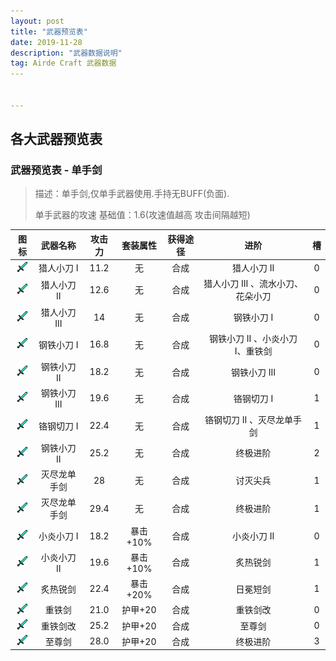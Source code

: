 ```yaml
---
layout: post
title: "武器预览表"
date: 2019-11-28
description: "武器数据说明"
tag: Airde Craft 武器数据
​---   


---
```

## 各大武器预览表

### 武器预览表 - 单手剑

> 描述：单手剑,仅单手武器使用.手持无BUFF(负面).
>
> 单手武器的攻速 基础值：1.6(攻速值越高 攻击间隔越短)

|图标| 武器名称   | 攻击力 | 套装属性 | 获得途径 | 进阶 |槽|
| :--------: | :----: | :------: | :------: | :--: | :--: | :--: |
| ![sword](https://github.com/AirdeCraft/airdecraft.github.io/blob/master/images/posts/diamond_sword.png?raw=true) | 猎人小刀 I | 11.2 | 无 | 合成 |猎人小刀 II|0|
| ![sword](https://github.com/AirdeCraft/airdecraft.github.io/blob/master/images/posts/diamond_sword.png?raw=true) | 猎人小刀 II | 12.6 | 无 | 合成 |猎人小刀 III 、流水小刀、花朵小刀|0|
| ![sword](https://github.com/AirdeCraft/airdecraft.github.io/blob/master/images/posts/diamond_sword.png?raw=true) | 猎人小刀 III | 14 | 无 | 合成 |钢铁小刀 I|0|
| ![sword](https://github.com/AirdeCraft/airdecraft.github.io/blob/master/images/posts/diamond_sword.png?raw=true) | 钢铁小刀 I | 16.8 | 无 | 合成 |钢铁小刀 II 、小炎小刀 I、重铁剑|0|
| ![sword](https://github.com/AirdeCraft/airdecraft.github.io/blob/master/images/posts/diamond_sword.png?raw=true) | 钢铁小刀 II | 18.2 | 无 | 合成 |钢铁小刀 III|0|
| ![sword](https://github.com/AirdeCraft/airdecraft.github.io/blob/master/images/posts/diamond_sword.png?raw=true) | 钢铁小刀 III | 19.6 | 无 | 合成 |铬钢切刀 I|1|
| ![sword](https://github.com/AirdeCraft/airdecraft.github.io/blob/master/images/posts/diamond_sword.png?raw=true) | 铬钢切刀 I | 22.4 | 无 | 合成 |铬钢切刀 II 、灭尽龙单手剑|1|
| ![sword](https://github.com/AirdeCraft/airdecraft.github.io/blob/master/images/posts/diamond_sword.png?raw=true) | 钢铁小刀 II | 25.2 | 无 | 合成 |终极进阶|2|
| ![sword](https://github.com/AirdeCraft/airdecraft.github.io/blob/master/images/posts/diamond_sword.png?raw=true) | 灭尽龙单手剑 | 28 | 无 | 合成 |讨灭尖兵|1|
| ![sword](https://github.com/AirdeCraft/airdecraft.github.io/blob/master/images/posts/diamond_sword.png?raw=true) | 灭尽龙单手剑 | 29.4 | 无 | 合成 |终极进阶|1|
| ![sword](https://github.com/AirdeCraft/airdecraft.github.io/blob/master/images/posts/diamond_sword.png?raw=true) | 小炎小刀 I | 18.2 | 暴击+10% | 合成 |小炎小刀 II|0|
| ![sword](https://github.com/AirdeCraft/airdecraft.github.io/blob/master/images/posts/diamond_sword.png?raw=true) | 小炎小刀 II | 19.6 | 暴击+10% | 合成 |炙热锐剑|1|
| ![sword](https://github.com/AirdeCraft/airdecraft.github.io/blob/master/images/posts/diamond_sword.png?raw=true) | 炙热锐剑 | 22.4 | 暴击+20% | 合成 |日冕短剑|1|
| ![sword](https://github.com/AirdeCraft/airdecraft.github.io/blob/master/images/posts/diamond_sword.png?raw=true) | 重铁剑 | 21.0 | 护甲+20 | 合成 |重铁剑改|0|
| ![sword](https://github.com/AirdeCraft/airdecraft.github.io/blob/master/images/posts/diamond_sword.png?raw=true) | 重铁剑改 | 25.2 | 护甲+20 | 合成 |至尊剑|0|
| ![sword](https://github.com/AirdeCraft/airdecraft.github.io/blob/master/images/posts/diamond_sword.png?raw=true) | 至尊剑 | 28.0 | 护甲+20 | 合成 |终极进阶|3|
